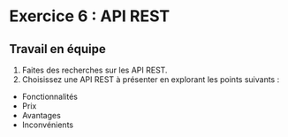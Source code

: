 # Exercice 6 : API REST

## Travail en équipe

1. Faites des recherches sur les API REST.
2. Choisissez une API REST à présenter en explorant les points suivants :
- Fonctionnalités
- Prix
- Avantages
- Inconvénients